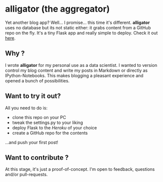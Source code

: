 # alligator (the aggregator)

Yet another blog app? Well... I promise... this time it's different. __alligator__ uses no database but its not static either: it grabs content from a GitHub repo on the fly. It's a tiny Flask app and really simple to deploy. Check it out [here][blog].


## Why ?

I wrote __alligator__ for my personal use as a data scientist. I wanted to version control my blog content and write my posts in Markdown or directly as IPython-Notebooks. This makes blogging a pleasant experience and opened a bunch of possibilities.

## Want to try it out?

All you need to do is:
* clone this repo on your PC
* tweak the settings.py to your liking 
* deploy Flask to the *Heroku* of your choice
* create a GitHub repo for the contents

...and push your first post!

## Want to contribute ?

At this stage, it's just a proof-of-concept. I'm open to feedback, questions and/or pull-requests.

[blog]: http://cyberpunk.bike
